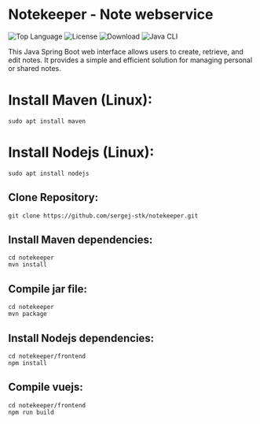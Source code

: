# Notekeeper - Note webservice 
<div align="left">
  <img alt="Top Language" src="https://img.shields.io/github/languages/top/sergej-stk/notekeeper">
  <img alt="License" src="https://img.shields.io/github/license/sergej-stk/notekeeper?style=flat-square&color=blue">
  <img alt="Download" src="https://img.shields.io/github/downloads/sergej-stk/notekeeper/total">
  <img alt="Java CLI" src="https://img.shields.io/github/actions/workflow/status/sergej-stk/notekeeper/main.yml?branch=main">
</div>

This Java Spring Boot web interface allows users to create, retrieve, and edit notes. It provides a simple and efficient solution for managing personal or shared notes.

# Install Maven (Linux):
```CMD
sudo apt install maven
````

# Install Nodejs (Linux):
```CMD
sudo apt install nodejs
````

## Clone Repository:
```CMD
git clone https://github.com/sergej-stk/notekeeper.git
````

## Install Maven dependencies:
```CMD
cd notekeeper
mvn install
````

## Compile jar file:
```CMD
cd notekeeper
mvn package
````

## Install Nodejs dependencies:
```CMD
cd notekeeper/frontend
npm install
````

## Compile vuejs:
```CMD
cd notekeeper/frontend
npm run build
````
